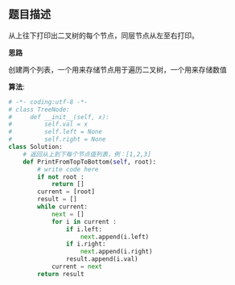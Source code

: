 ##  题目描述

从上往下打印出二叉树的每个节点，同层节点从左至右打印。  



**思路** 

创建两个列表，一个用来存储节点用于遍历二叉树，一个用来存储数值  



**算法**:  

```python
# -*- coding:utf-8 -*-
# class TreeNode:
#     def __init__(self, x):
#         self.val = x
#         self.left = None
#         self.right = None
class Solution:
    # 返回从上到下每个节点值列表，例：[1,2,3]
    def PrintFromTopToBottom(self, root):
        # write code here
        if not root :
            return []
        current = [root]
        result = []
        while current:
            next = []
            for i in current :
                if i.left:
                    next.append(i.left)
                if i.right:
                    next.append(i.right)
                result.append(i.val)
            current = next
        return result
```

